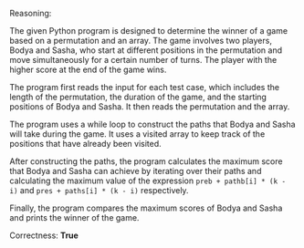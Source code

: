 Reasoning:

The given Python program is designed to determine the winner of a game based on a permutation and an array. The game involves two players, Bodya and Sasha, who start at different positions in the permutation and move simultaneously for a certain number of turns. The player with the higher score at the end of the game wins.

The program first reads the input for each test case, which includes the length of the permutation, the duration of the game, and the starting positions of Bodya and Sasha. It then reads the permutation and the array.

The program uses a while loop to construct the paths that Bodya and Sasha will take during the game. It uses a visited array to keep track of the positions that have already been visited.

After constructing the paths, the program calculates the maximum score that Bodya and Sasha can achieve by iterating over their paths and calculating the maximum value of the expression `preb + pathb[i] * (k - i)` and `pres + paths[i] * (k - i)` respectively.

Finally, the program compares the maximum scores of Bodya and Sasha and prints the winner of the game.

Correctness: **True**